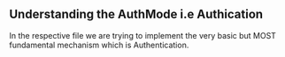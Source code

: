 ## Understanding the AuthMode i.e Authication 

In the respective file we are trying to implement the very basic but MOST fundamental mechanism which is Authentication.